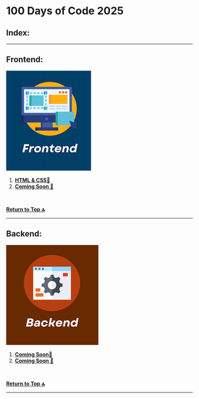 # 100 Days of Code 2025

## Index:  

---

## Frontend:  

![Frontend](extra-files/Frontend.webp)  

1. **[HTML & CSS🔻](./HTML-CSS.md)**
2. **[Coming Soon 🔻]()**

<br />

**[Return to Top 🔝](#100-days-of-code-2025)**

---

## Backend:  

![Backend](extra-files/Backend.webp)  

1. **[Coming Soon🔻]()**
2. **[Coming Soon 🔻]()**

<br />

**[Return to Top 🔝](#100-days-of-code-2025)**

---